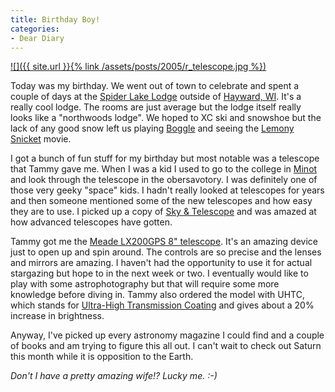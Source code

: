 ```yaml
---
title: Birthday Boy!
categories:
- Dear Diary
---
```


[![]({{ site.url }}{% link /assets/posts/2005/r_telescope.jpg %})](http://www.meade.com/catalog/lx/8_10_lx200gps.html)

Today was my birthday. We went out of town to celebrate and spent a couple of days at the [Spider Lake Lodge](http://spiderlakelodge.com/) outside of [Hayward, WI](http://www.hayward-wi.com/). It's a really cool lodge. The rooms are just average but the lodge itself really looks like a "northwoods lodge". We hoped to XC ski and snowshoe but the lack of any good snow left us playing [Boggle](http://www.iwaynet.net/~ggwiz/boggle/) and seeing the [Lemony Snicket](http://www.imdb.com/title/tt0339291/) movie.

I got a bunch of fun stuff for my birthday but most notable was a telescope that Tammy gave me. When I was a kid I used to go to the college in [Minot](http://web.ci.minot.nd.us/) and look through the telescope in the obersavotory. I was definitely one of those very geeky "space" kids. I hadn't really looked at telescopes for years and then someone mentioned some of the new telescopes and how easy they are to use. I picked up a copy of [Sky & Telescope](http://skyandtelescope.com/) and was amazed at how advanced telescopes have gotten.

Tammy got me the [Meade LX200GPS 8" telescope](http://www.meade.com/catalog/lx/8_10_lx200gps.html). It's an amazing device just to open up and spin around. The controls are so precise and the lenses and mirrors are amazing. I haven't had the opportunity to use it for actual stargazing but hope to in the next week or two. I eventually would like to play with some astrophotography but that will require some more knowledge before diving in. Tammy also ordered the model with UHTC, which stands for [Ultra-High Transmission Coating](http://www.meade.com/catalog/uhtc/) and gives about a 20% increase in brightness.

Anyway, I've picked up every astronomy magazine I could find and a couple of books and am trying to figure this all out. I can't wait to check out Saturn this month while it is opposition to the Earth.

_Don't I have a pretty amazing wife!? Lucky me. :-)_
